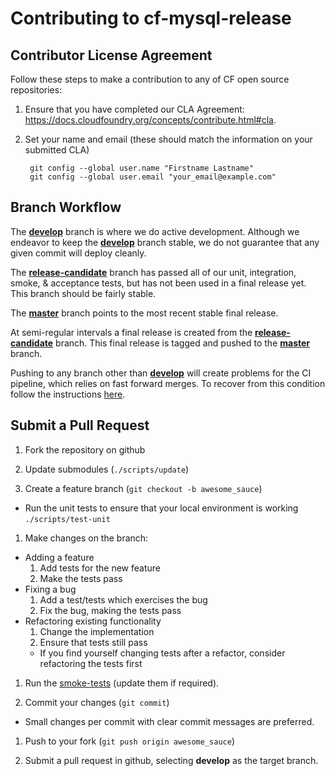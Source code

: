 # Contributing to cf-mysql-release

## Contributor License Agreement

Follow these steps to make a contribution to any of CF open source repositories:

1. Ensure that you have completed our CLA Agreement: https://docs.cloudfoundry.org/concepts/contribute.html#cla.

1. Set your name and email (these should match the information on your submitted CLA)

        git config --global user.name "Firstname Lastname"
        git config --global user.email "your_email@example.com"

<a name='branches'></a>
## Branch Workflow

The [**develop**](https://github.com/cloudfoundry/cf-mysql-release/tree/develop) branch is where we do active development. Although we endeavor to keep the [**develop**](https://github.com/cloudfoundry/cf-mysql-release/tree/develop) branch stable, we do not guarantee that any given commit will deploy cleanly.

The [**release-candidate**](https://github.com/cloudfoundry/cf-mysql-release/tree/release-candidate) branch has passed all of our unit, integration, smoke, & acceptance tests, but has not been used in a final release yet. This branch should be fairly stable.

The [**master**](https://github.com/cloudfoundry/cf-mysql-release/tree/master) branch points to the most recent stable final release.

At semi-regular intervals a final release is created from the [**release-candidate**](https://github.com/cloudfoundry/cf-mysql-release/tree/release-candidate) branch. This final release is tagged and pushed to the [**master**](https://github.com/cloudfoundry/cf-mysql-release/tree/master) branch.

Pushing to any branch other than [**develop**](https://github.com/cloudfoundry/cf-mysql-release/tree/develop) will create problems for the CI pipeline, which relies on fast forward merges. To recover from this condition follow the instructions [here](https://github.com/cloudfoundry/cf-release/blob/master/docs/fix_commit_to_master.md).

## Submit a Pull Request

1. Fork the repository on github

1. Update submodules (`./scripts/update`)

1. Create a feature branch (`git checkout -b awesome_sauce`)
  * Run the unit tests to ensure that your local environment is working `./scripts/test-unit`

1. Make changes on the branch:
  * Adding a feature
    1. Add tests for the new feature
    1. Make the tests pass
  * Fixing a bug
    1. Add a test/tests which exercises the bug
    1. Fix the bug, making the tests pass
  * Refactoring existing functionality
    1. Change the implementation
    1. Ensure that tests still pass
      * If you find yourself changing tests after a refactor, consider refactoring the tests first

1. Run the [smoke-tests](https://github.com/cloudfoundry/cf-mysql-release#smoke-tests) (update them if required).

1. Commit your changes (`git commit`)
  * Small changes per commit with clear commit messages are preferred.

1. Push to your fork (`git push origin awesome_sauce`)

1. Submit a pull request in github, selecting **develop** as the target branch.
